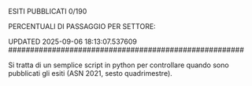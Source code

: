 ESITI PUBBLICATI 0/190 

PERCENTUALI DI PASSAGGIO PER SETTORE:

UPDATED 2025-09-06 18:13:07.537609
###################################################### 

Si tratta di un semplice script in python per controllare quando sono pubblicati gli esiti (ASN 2021, sesto quadrimestre).

